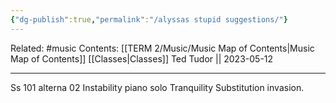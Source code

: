```yaml
---
{"dg-publish":true,"permalink":"/alyssas stupid suggestions/"}
---
```


Related: #music
Contents: [[TERM 2/Music/Music Map of Contents\|Music Map of Contents]]
[[Classes\|Classes]]
Ted Tudor || 2023-05-12
***
Ss 101 alterna 02
Instability piano solo 
Tranquility 
Substitution invasion.

